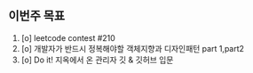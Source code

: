 ## 이번주 목표

1. [o] leetcode contest #210
2. [o] 개발자가 반드시 정복해야할 객체지향과 디자인패턴 part 1,part2
3. [o] Do it! 지옥에서 온 관리자 깃 & 깃허브 입문 

